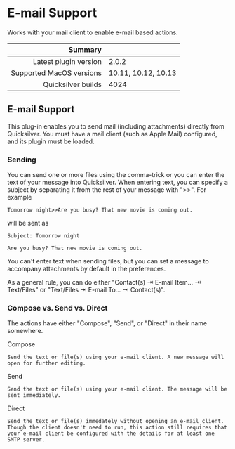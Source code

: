 # E-mail Support

Works with your mail client to enable e-mail based actions.

 Summary                  | &nbsp; 
-------------------------:|:--------------------
 Latest plugin version    | 2.0.2
 Supported MacOS versions | 10.11, 10.12, 10.13
 Quicksilver builds       | 4024


## E-mail Support

This plug-in enables you to send mail (including attachments) directly from
Quicksilver. You must have a mail client (such as Apple Mail) configured, and
its plugin must be loaded.

### Sending

You can send one or more files using the comma-trick or you can enter the text
of your message into Quicksilver. When entering text, you can specify a
subject by separating it from the rest of your message with ">>". For example

    
    
    Tomorrow night>>Are you busy? That new movie is coming out.
    

will be sent as

    
    
    Subject: Tomorrow night
    
    Are you busy? That new movie is coming out.
    

You can't enter text when sending files, but you can set a message to
accompany attachments by default in the preferences.

As a general rule, you can do either "Contact(s) ⇥ E-mail Item… ⇥ Text/Files"
or "Text/Files ⇥ E-mail To… ⇥ Contact(s)".

### Compose vs. Send vs. Direct

The actions have either "Compose", "Send", or "Direct" in their name
somewhere.

Compose

    Send the text or file(s) using your e-mail client. A new message will open for further editing.
Send

    Send the text or file(s) using your e-mail client. The message will be sent immediately.
Direct

    Send the text or file(s) immedately without opening an e-mail client. Though the client doesn't need to run, this action still requires that your e-mail client be configured with the details for at least one SMTP server.